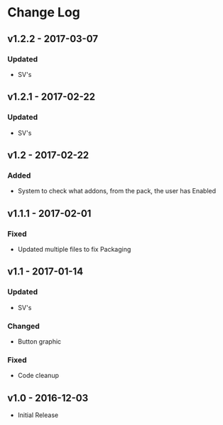 # Change Log
## v1.2.2 - 2017-03-07
### Updated
- SV's

## v1.2.1 - 2017-02-22
### Updated
- SV's

## v1.2 - 2017-02-22
### Added
- System to check what addons, from the pack, the user has Enabled

## v1.1.1 - 2017-02-01
### Fixed
- Updated multiple files to fix Packaging

## v1.1 - 2017-01-14
### Updated
- SV's
### Changed
- Button graphic
### Fixed
- Code cleanup

## v1.0 - 2016-12-03
- Initial Release